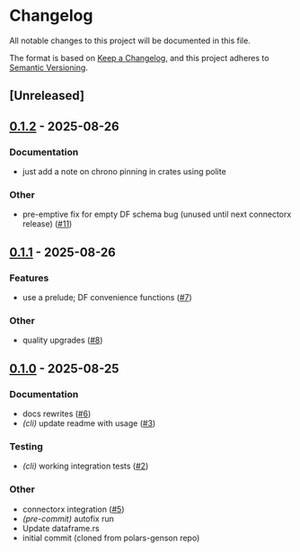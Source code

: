# Changelog

All notable changes to this project will be documented in this file.

The format is based on [Keep a Changelog](https://keepachangelog.com/en/1.0.0/),
and this project adheres to [Semantic Versioning](https://semver.org/spec/v2.0.0.html).

## [Unreleased]

## [0.1.2](https://github.com/lmmx/polite/compare/polite-v0.1.1...polite-v0.1.2) - 2025-08-26

### <!-- 4 -->Documentation

- just add a note on chrono pinning in crates using polite

### <!-- 9 -->Other

- pre-emptive fix for empty DF schema bug (unused until next connectorx release) ([#11](https://github.com/lmmx/polite/pull/11))

## [0.1.1](https://github.com/lmmx/polite/compare/polite-v0.1.0...polite-v0.1.1) - 2025-08-26

### <!-- 1 -->Features

- use a prelude; DF convenience functions ([#7](https://github.com/lmmx/polite/pull/7))

### <!-- 9 -->Other

- quality upgrades ([#8](https://github.com/lmmx/polite/pull/8))

## [0.1.0](https://github.com/lmmx/polite/releases/tag/polite-v0.1.0) - 2025-08-25

### <!-- 4 -->Documentation

- docs rewrites ([#6](https://github.com/lmmx/polite/pull/6))
- *(cli)* update readme with usage ([#3](https://github.com/lmmx/polite/pull/3))

### <!-- 6 -->Testing

- *(cli)* working integration tests ([#2](https://github.com/lmmx/polite/pull/2))

### <!-- 9 -->Other

- connectorx integration ([#5](https://github.com/lmmx/polite/pull/5))
- *(pre-commit)* autofix run
- Update dataframe.rs
- initial commit (cloned from polars-genson repo)
